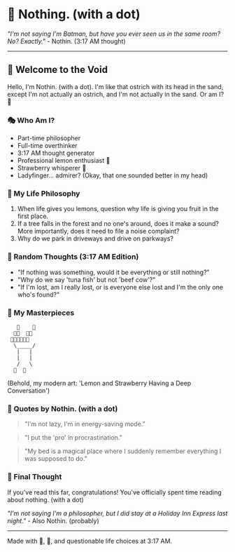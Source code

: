 # 🍋 Nothing. (with a dot) 

*"I'm not saying I'm Batman, but have you ever seen us in the same room? No? Exactly."* - Nothin. (3:17 AM thought)

---

## 🌟 Welcome to the Void

Hello, I'm Nothin. (with a dot). I'm like that ostrich with its head in the sand, except I'm not actually an ostrich, and I'm not actually in the sand. Or am I? 🤔

### 🎭 Who Am I?

- Part-time philosopher
- Full-time overthinker
- 3:17 AM thought generator
- Professional lemon enthusiast 🍋
- Strawberry whisperer 🍓
- Ladyfinger... admirer? (Okay, that one sounded better in my head)

### 🎯 My Life Philosophy

1. When life gives you lemons, question why life is giving you fruit in the first place.
2. If a tree falls in the forest and no one's around, does it make a sound? More importantly, does it need to file a noise complaint?
3. Why do we park in driveways and drive on parkways?

### 🍓 Random Thoughts (3:17 AM Edition)

- "If nothing was something, would it be everything or still nothing?"
- "Why do we say 'tuna fish' but not 'beef cow'?"
- "If I'm lost, am I really lost, or is everyone else lost and I'm the only one who's found?"

### 🎨 My Masterpieces

```
   🍋    🍓
  🍋🍋  🍓🍓
 🍋🍋🍋🍓🍓🍓
  \_____/
   |   |
   |   |
   /   \
  🦶  🦶
```
(Behold, my modern art: 'Lemon and Strawberry Having a Deep Conversation')

### 📜 Quotes by Nothin. (with a dot)

> "I'm not lazy, I'm in energy-saving mode."

> "I put the 'pro' in procrastination."

> "My bed is a magical place where I suddenly remember everything I was supposed to do."

### 🌈 Final Thought

If you've read this far, congratulations! You've officially spent time reading about nothing. (with a dot) 

*"I'm not saying I'm a philosopher, but I did stay at a Holiday Inn Express last night."* - Also Nothin. (probably)

---

Made with 🍋, 🍓, and questionable life choices at 3:17 AM.
